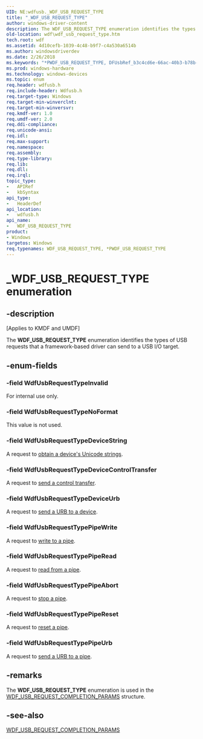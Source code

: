 ```yaml
---
UID: NE:wdfusb._WDF_USB_REQUEST_TYPE
title: "_WDF_USB_REQUEST_TYPE"
author: windows-driver-content
description: The WDF_USB_REQUEST_TYPE enumeration identifies the types of USB requests that a framework-based driver can send to a USB I/O target.
old-location: wdf\wdf_usb_request_type.htm
tech.root: wdf
ms.assetid: 4d10cefb-1039-4c48-b9f7-c4a530a6514b
ms.author: windowsdriverdev
ms.date: 2/26/2018
ms.keywords: "*PWDF_USB_REQUEST_TYPE, DFUsbRef_b3c4cd6e-66ac-40b3-b78b-c550f14c3e94.xml, PWDF_USB_REQUEST_TYPE, PWDF_USB_REQUEST_TYPE enumeration pointer, WDF_USB_REQUEST_TYPE, WDF_USB_REQUEST_TYPE enumeration, WdfUsbRequestTypeDeviceControlTransfer, WdfUsbRequestTypeDeviceString, WdfUsbRequestTypeDeviceUrb, WdfUsbRequestTypeInvalid, WdfUsbRequestTypeNoFormat, WdfUsbRequestTypePipeAbort, WdfUsbRequestTypePipeRead, WdfUsbRequestTypePipeReset, WdfUsbRequestTypePipeUrb, WdfUsbRequestTypePipeWrite, _WDF_USB_REQUEST_TYPE, kmdf.wdf_usb_request_type, wdf.wdf_usb_request_type, wdfusb/PWDF_USB_REQUEST_TYPE, wdfusb/WDF_USB_REQUEST_TYPE, wdfusb/WdfUsbRequestTypeDeviceControlTransfer, wdfusb/WdfUsbRequestTypeDeviceString, wdfusb/WdfUsbRequestTypeDeviceUrb, wdfusb/WdfUsbRequestTypeInvalid, wdfusb/WdfUsbRequestTypeNoFormat, wdfusb/WdfUsbRequestTypePipeAbort, wdfusb/WdfUsbRequestTypePipeRead, wdfusb/WdfUsbRequestTypePipeReset, wdfusb/WdfUsbRequestTypePipeUrb, wdfusb/WdfUsbRequestTypePipeWrite"
ms.prod: windows-hardware
ms.technology: windows-devices
ms.topic: enum
req.header: wdfusb.h
req.include-header: Wdfusb.h
req.target-type: Windows
req.target-min-winverclnt: 
req.target-min-winversvr: 
req.kmdf-ver: 1.0
req.umdf-ver: 2.0
req.ddi-compliance: 
req.unicode-ansi: 
req.idl: 
req.max-support: 
req.namespace: 
req.assembly: 
req.type-library: 
req.lib: 
req.dll: 
req.irql: 
topic_type:
-	APIRef
-	kbSyntax
api_type:
-	HeaderDef
api_location:
-	wdfusb.h
api_name:
-	WDF_USB_REQUEST_TYPE
product:
- Windows
targetos: Windows
req.typenames: WDF_USB_REQUEST_TYPE, *PWDF_USB_REQUEST_TYPE
---
```


# _WDF_USB_REQUEST_TYPE enumeration


## -description


<p class="CCE_Message">[Applies to KMDF and UMDF]</p>

The <b>WDF_USB_REQUEST_TYPE</b> enumeration identifies the types of USB requests that a framework-based driver can send to a USB I/O target.


## -enum-fields




### -field WdfUsbRequestTypeInvalid

For internal use only.


### -field WdfUsbRequestTypeNoFormat

This value is not used.


### -field WdfUsbRequestTypeDeviceString

A request to <a href="https://docs.microsoft.com/windows-hardware/drivers/wdf/working-with-usb-devices">obtain a device's Unicode strings</a>.


### -field WdfUsbRequestTypeDeviceControlTransfer

A request to <a href="https://docs.microsoft.com/windows-hardware/drivers/wdf/working-with-usb-devices">send a control transfer</a>.


### -field WdfUsbRequestTypeDeviceUrb

A request to <a href="https://docs.microsoft.com/windows-hardware/drivers/wdf/working-with-usb-devices">send a URB to a device</a>.


### -field WdfUsbRequestTypePipeWrite

A request to <a href="https://docs.microsoft.com/windows-hardware/drivers/wdf/working-with-usb-pipes">write to a pipe</a>.


### -field WdfUsbRequestTypePipeRead

A request to <a href="https://docs.microsoft.com/windows-hardware/drivers/wdf/working-with-usb-pipes">read from a pipe</a>.


### -field WdfUsbRequestTypePipeAbort

A request to <a href="https://docs.microsoft.com/windows-hardware/drivers/wdf/working-with-usb-pipes">stop a pipe</a>.


### -field WdfUsbRequestTypePipeReset

A request to <a href="https://docs.microsoft.com/windows-hardware/drivers/wdf/working-with-usb-pipes">reset a pipe</a>.


### -field WdfUsbRequestTypePipeUrb

A request to <a href="https://docs.microsoft.com/windows-hardware/drivers/wdf/working-with-usb-pipes">send a URB to a pipe</a>.


## -remarks



The <b>WDF_USB_REQUEST_TYPE</b> enumeration is used in the <a href="https://msdn.microsoft.com/library/windows/hardware/ff553049">WDF_USB_REQUEST_COMPLETION_PARAMS</a> structure.




## -see-also




<a href="https://msdn.microsoft.com/library/windows/hardware/ff553049">WDF_USB_REQUEST_COMPLETION_PARAMS</a>
 

 

